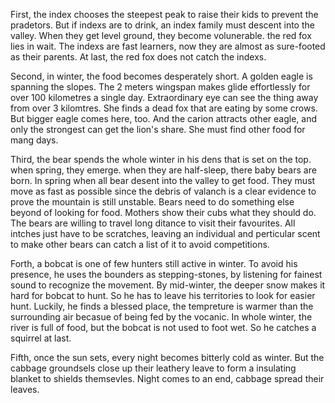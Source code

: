 
<BlogInfo id="1080" title="1.16托福背景知识学习mountain" author="小格" pv=0 read_times=0 pre_cost_time="93" category="课外" tag_list="['']" create_time="2023.01.16 22:49:10.435573" update_time="2023.01.16 22:49:10" />

First, the index chooses the steepest peak to raise their kids to prevent the
pradetors. But if indexs are to drink, an index family must descent into the
valley. When they get level ground, they become volunerable. the red fox lies
in wait. The indexs are fast learners, now they are almost as sure-footed as
their parents. At last, the red fox does not catch the indexs.

Second, in winter, the food becomes desperately short. A golden eagle is
spanning the slopes. The 2 meters wingspan makes glide effortlessly for over
100 kilometres a single day. Extraordinary eye can see the thing away from
over 3 kilomtres. She finds a dead fox that are eating by some crows. But
bigger eagle comes here, too. And the carion attracts other eagle, and only
the strongest can get the lion's share. She must find other food for mang
days.

Third, the bear spends the whole winter in his dens that is set on the top.
when spring, they emerge. when they are half-sleep, there baby bears are born.
In spring when all bear desent into the valley to get food. They must move as
fast as possible since the debris of valanch is a clear evidence to prove the
mountain is still unstable. Bears need to do something else beyond of looking
for food. Mothers show their cubs what they should do. The bears are willing
to travel long ditance to visit their favourites. All intches just have to be
scratches, leaving an individual and perticular scent to make other bears can
catch a list of it to avoid competitions.

Forth, a bobcat is one of few hunters still active in winter. To avoid his
presence, he uses the bounders as stepping-stones, by listening for fainest
sound to recognize the movement. By mid-winter, the deeper snow makes it hard
for bobcat to hunt. So he has to leave his territories to look for easier
hunt. Luckily, he finds a blessed place, the tempreture is warmer than the
surrounding air becasue of being fed by the vocanic. In whole winter, the
river is full of food, but the bobcat is not used to foot wet. So he catches a
squirrel at last.

Fifth, once the sun sets, every night becomes bitterly cold as winter. But the
cabbage groundsels close up their leathery leave to form a insulating blanket
to shields themsevles. Night comes to an end, cabbage spread their leaves.


